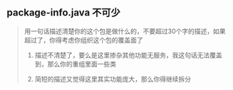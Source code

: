 ## package-info.java 不可少

> 用一句话描述清楚你的这个包是做什么的，不要超过30个字的描述，如果超过了，你得考虑你组织这个包的覆盖面了
> 
> 1. 描述不清楚了，要么是这里掺杂其他功能无服务，我这句话无法覆盖到，那么你的重组里面一些类
> 
> 2. 简短的描述又觉得这里其实功能庞大，那么你得继续拆分

